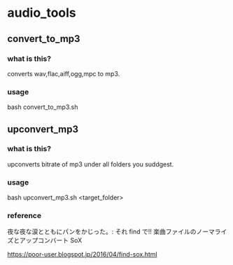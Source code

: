 # audio_tools

## convert_to_mp3

### what is this?
converts wav,flac,aiff,ogg,mpc to mp3.

### usage

bash convert_to_mp3.sh <folder>

## upconvert_mp3

### what is this?

upconverts bitrate of mp3 under all folders you suddgest.

### usage

bash upconvert_mp3.sh <target_folder>

### reference

夜な夜な涙とともにパンをかじった。: それ find で!! 楽曲ファイルのノーマライズとアップコンバート SoX

https://poor-user.blogspot.jp/2016/04/find-sox.html
